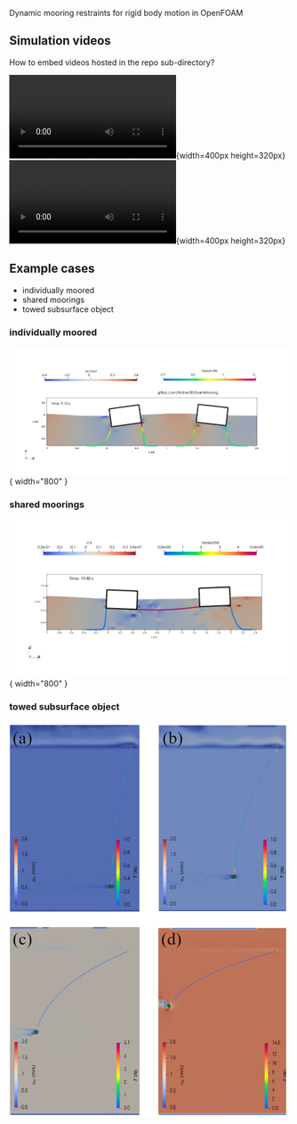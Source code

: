 Dynamic mooring restraints for rigid body motion in OpenFOAM

## Simulation videos
How to embed videos hosted in the repo sub-directory?

![One floater](https://gitlab.com/hfchen20/foamMooring/-/blob/master/tutorial/misc/Animation_overset3d_h12t20.mp4){width=400px height=320px}
![Two floaters](https://gitlab.com/hfchen20/foamMooring/-/blob/master/tutorial/misc/twoBody_moored.mp4?ref_type=heads){width=400px height=320px}

<!-- <figure class="video-container">
<iframe width="560" height="315" src="https://gitlab.com/hfchen20/foamMooring/-/raw/52452ea6852f4c73c9f26e5618a422184702fbda/tutorial/misc/Animation_overset3d_h12t20.mp4" frameborder="0" allowfullscreen></iframe>
</figure>
 -->

## Example cases
- individually moored
- shared moorings
- towed subsurface object

### individually moored
![individually moored](img/twinFB_slack_mooring.jpeg){ width="800" }
<!-- ![individually moored](img/twinFB_overset_mesh.jpeg){ width="600" } -->

### shared moorings
![shared moorings](img/twinFB_shared_mooring_tight.jpeg){ width="800" }
<!-- ![shared moorings](img/twinFB_shared_mooring.jpeg){ width="800" } -->

### towed subsurface object
![towed subsurface object](img/towed_object.jpg)
